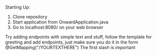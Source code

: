 Starting Up:

1. Clone repository
2. Start application from OnwardApplication.java
3. Go to localhost:8080/ on your web browser

Try adding endpoints with simple text and stuff, 
follow the template for greeting and add endpoints,
just make sure you do it in the form @GetMapping("/YOURTEXTHERE")
The first slash is important
